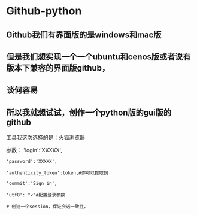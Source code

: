 # Github-python
## Github我们有界面版的是windows和mac版
## 但是我们想实现一个一个ubuntu和cenos版或者说有版本下兼容的界面版github，
## 谈何容易
## 所以我就想试试，创作一个python版的gui版的github

工具我这次选择的是：火狐浏览器

参数： 
    'login':'XXXXX',
    
    'password':'XXXXX',
    
    'authenticity_token':token,#你可以提取到
    
    'commit':'Sign in',
    
    'utf8': "✓"#配置登录参数
    
    # 创建一个session，保证会话一致性，
    
   

